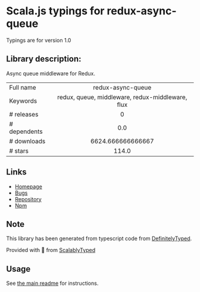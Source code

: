 
# Scala.js typings for redux-async-queue

Typings are for version 1.0

## Library description:
Async queue middleware for Redux.

|                    |                 |
| ------------------ | :-------------: |
| Full name          | redux-async-queue |
| Keywords           | redux, queue, middleware, redux-middleware, flux |
| # releases         | 0 |
| # dependents       | 0.0 |
| # downloads        | 6624.666666666667 |
| # stars            | 114.0 |

## Links
- [Homepage](https://github.com/zackargyle/redux-async-queue)
- [Bugs](https://github.com/zackargyle/redux-async-queue/issues)
- [Repository](https://github.com/zackargyle/redux-async-queue)
- [Npm](https://www.npmjs.com/package/redux-async-queue)
    


## Note
This library has been generated from typescript code from [DefinitelyTyped](https://definitelytyped.org).

Provided with :purple_heart: from [ScalablyTyped](https://github.com/oyvindberg/ScalablyTyped)

## Usage
See [the main readme](../../readme.md) for instructions.


